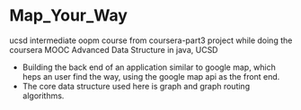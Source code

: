 # Map_Your_Way
ucsd intermediate oopm course from coursera-part3
project while doing the coursera MOOC Advanced Data Structure in java, UCSD
+ Building the back end of an application similar to google map, which heps an user find the way, using the google map api as the front end.
+ The core data structure used here is graph and graph routing algorithms.
